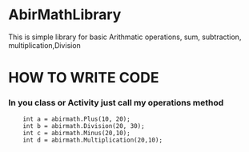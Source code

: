 # AbirMathLibrary
This is simple library for basic Arithmatic operations, sum, subtraction, multiplication,Division

# HOW TO WRITE CODE
### In you class or Activity just call my operations method
      
  
        int a = abirmath.Plus(10, 20);
        int b = abirmath.Division(20, 30);
        int c = abirmath.Minus(20,10);
        int d = abirmath.Multiplication(20,10);

